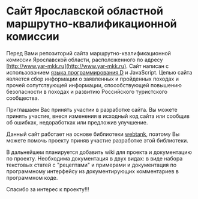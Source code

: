 # Сайт Ярославской областной маршрутно-квалификационной комиссии

Перед Вами репозиторий сайта маршрутно-квалификационной комиссии Ярославской области, расположенного по адресу [http://www.yar-mkk.ru](http://www.yar-mkk.ru). Сайт написан с использованием [языка программирования D](http://dlang.org) и JavaScript. Целью сайта является сбор информации о заявленных и пройденных походах и прочей сопутствующей информации, способствующей повышению безопасности в походах и развитию Российского туристского сообщества.

Приглашаем Вас принять участии в разработке сайта. Вы можете принять участие, внеся изменения в исходный код сайта или сообщив об ошибках, недоработках или предложив улучшение.

Данный сайт работает на основе библиотеки [webtank](http://bitbucket.org/uranuz/webtank), поэтому Вы можете помочь проекту приняв участие разработке этой библиотеки.

В дальнейшем планируется добавить wiki для проекта и документацию по проекту. Необходима документация в двух видах: в виде набора текстовых статей с "рецептами" и примерами и документация по программному интерфейсу из документирующих комментариев в программном коде.

Спасибо за интерес к проекту!!!